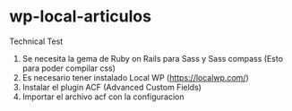 # wp-local-articulos
Technical Test

1. Se necesita la gema de Ruby on Rails para Sass y Sass compass (Esto para poder compilar css)
2. Es necesario tener instalado Local WP (https://localwp.com/)
3. Instalar el plugin ACF (Advanced Custom Fields)
4. Importar el archivo acf con la configuracion
